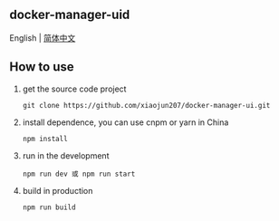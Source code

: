 ## docker-manager-uid

English | [简体中文](./README.zh-CN.md)

## How to use

1. get the source code project

   ```
   git clone https://github.com/xiaojun207/docker-manager-ui.git
   ```

   

2. install dependence, you can use cnpm or yarn in China

   ```
   npm install
   ```

   

3. run in the development

   ```
   npm run dev 或 npm run start
   ```

   

4. build in production

   ```
   npm run build
   ```
   
